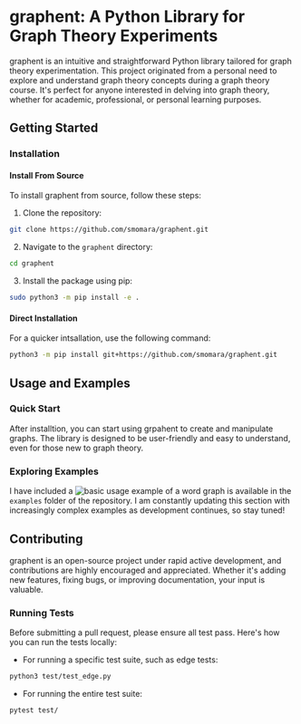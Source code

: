 # graphent: A Python Library for Graph Theory Experiments

graphent is an intuitive and straightforward Python library tailored for graph theory experimentation. This project originated from a personal need to explore and understand graph theory concepts during a graph theory course. It's perfect for anyone interested in delving into graph theory, whether for academic, professional, or personal learning purposes.

## Getting Started

### Installation

#### Install From Source
To install graphent from source, follow these steps:
1. Clone the repository:
```bash
git clone https://github.com/smomara/graphent.git
```
2. Navigate to the `graphent` directory:
```bash
cd graphent
```
3. Install the package using pip:
```bash
sudo python3 -m pip install -e .
```
#### Direct Installation
For a quicker intsallation, use the following command:
```bash
python3 -m pip install git+https://github.com/smomara/graphent.git
```
## Usage and Examples

### Quick Start
After installtion, you can start using grpahent to create and manipulate graphs. The library is designed to be user-friendly and easy to understand, even for those new to graph theory.

### Exploring Examples
I have included a ![basic usage example](https://github.com/smomara/graphent/blob/main/examples/word_graph.ipynb) of a word graph is available in the `examples` folder of the repository. I am constantly updating this section with increasingly complex examples as development continues, so stay tuned!

## Contributing
graphent is an open-source project under rapid active development, and contributions are highly encouraged and appreciated. Whether it's adding new features, fixing bugs, or improving documentation, your input is valuable.

### Running Tests
Before submitting a pull request, please ensure all test pass. Here's how you can run the tests locally:

- For running a specific test suite, such as edge tests:
```bash
python3 test/test_edge.py
```
- For running the entire test suite:
```bash
pytest test/
```